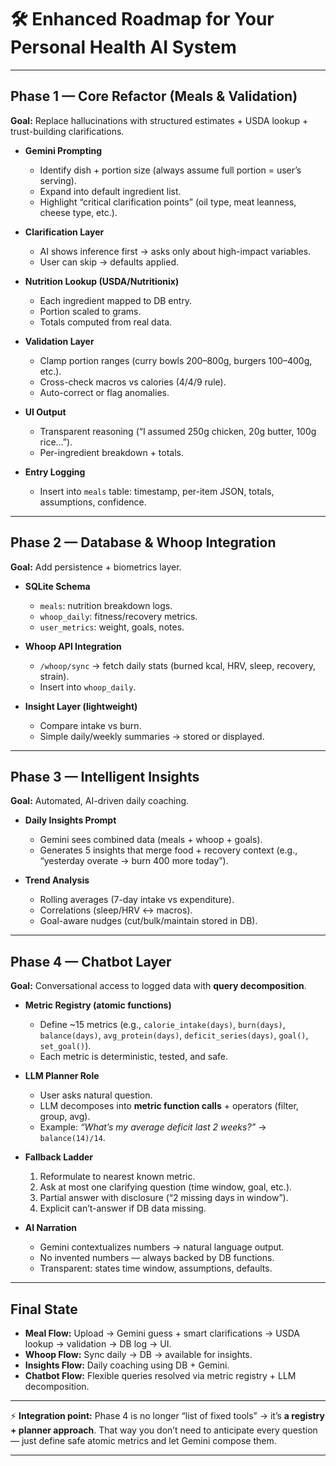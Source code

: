 # 🛠 Enhanced Roadmap for Your Personal Health AI System

---

## **Phase 1 — Core Refactor (Meals & Validation)**

**Goal:** Replace hallucinations with structured estimates + USDA lookup + trust-building clarifications.

* **Gemini Prompting**

  * Identify dish + portion size (always assume full portion = user’s serving).
  * Expand into default ingredient list.
  * Highlight “critical clarification points” (oil type, meat leanness, cheese type, etc.).

* **Clarification Layer**

  * AI shows inference first → asks only about high-impact variables.
  * User can skip → defaults applied.

* **Nutrition Lookup (USDA/Nutritionix)**

  * Each ingredient mapped to DB entry.
  * Portion scaled to grams.
  * Totals computed from real data.

* **Validation Layer**

  * Clamp portion ranges (curry bowls 200–800g, burgers 100–400g, etc.).
  * Cross-check macros vs calories (4/4/9 rule).
  * Auto-correct or flag anomalies.

* **UI Output**

  * Transparent reasoning (“I assumed 250g chicken, 20g butter, 100g rice…”).
  * Per-ingredient breakdown + totals.

* **Entry Logging**

  * Insert into `meals` table: timestamp, per-item JSON, totals, assumptions, confidence.

---

## **Phase 2 — Database & Whoop Integration**

**Goal:** Add persistence + biometrics layer.

* **SQLite Schema**

  * `meals`: nutrition breakdown logs.
  * `whoop_daily`: fitness/recovery metrics.
  * `user_metrics`: weight, goals, notes.

* **Whoop API Integration**

  * `/whoop/sync` → fetch daily stats (burned kcal, HRV, sleep, recovery, strain).
  * Insert into `whoop_daily`.

* **Insight Layer (lightweight)**

  * Compare intake vs burn.
  * Simple daily/weekly summaries → stored or displayed.

---

## **Phase 3 — Intelligent Insights**

**Goal:** Automated, AI-driven daily coaching.

* **Daily Insights Prompt**

  * Gemini sees combined data (meals + whoop + goals).
  * Generates 5 insights that merge food + recovery context (e.g., “yesterday overate → burn 400 more today”).

* **Trend Analysis**

  * Rolling averages (7-day intake vs expenditure).
  * Correlations (sleep/HRV ↔ macros).
  * Goal-aware nudges (cut/bulk/maintain stored in DB).

---

## **Phase 4 — Chatbot Layer**

**Goal:** Conversational access to logged data with **query decomposition**.

* **Metric Registry (atomic functions)**

  * Define \~15 metrics (e.g., `calorie_intake(days)`, `burn(days)`, `balance(days)`, `avg_protein(days)`, `deficit_series(days)`, `goal()`, `set_goal()`).
  * Each metric is deterministic, tested, and safe.

* **LLM Planner Role**

  * User asks natural question.
  * LLM decomposes into **metric function calls** + operators (filter, group, avg).
  * Example: *“What’s my average deficit last 2 weeks?”* → `balance(14)/14`.

* **Fallback Ladder**

  1. Reformulate to nearest known metric.
  2. Ask at most one clarifying question (time window, goal, etc.).
  3. Partial answer with disclosure (“2 missing days in window”).
  4. Explicit can’t-answer if DB data missing.

* **AI Narration**

  * Gemini contextualizes numbers → natural language output.
  * No invented numbers — always backed by DB functions.
  * Transparent: states time window, assumptions, defaults.

---

## **Final State**

* **Meal Flow:** Upload → Gemini guess + smart clarifications → USDA lookup → validation → DB log → UI.
* **Whoop Flow:** Sync daily → DB → available for insights.
* **Insights Flow:** Daily coaching using DB + Gemini.
* **Chatbot Flow:** Flexible queries resolved via metric registry + LLM decomposition.

---

⚡ **Integration point:** Phase 4 is no longer “list of fixed tools” → it’s **a registry + planner approach**. That way you don’t need to anticipate every question — just define safe atomic metrics and let Gemini compose them.

---

